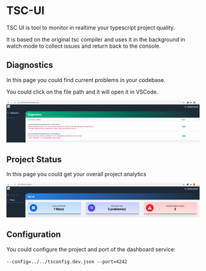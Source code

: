# TSC-UI

TSC UI is tool to monitor in realtime your typescript project quality.

It is based on the original tsc compiler and uses it in the background in watch mode to
collect issues and return back to the console.

## Diagnostics

In this page you could find current problems in your codebase.

You could click on the file path and it will open it in VSCode.

![Diagnostics](./assets/demo/diagnostics.png)


## Project Status

In this page you could get your overall project analytics

![Status](./assets/demo/status.png)

## Configuration

You could configure the project and port of the dashboard service:

`--config=../../tsconfig.dev.json --port=4242`
